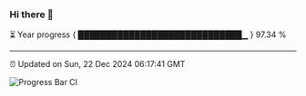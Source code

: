 ### Hi there 👋

⏳ Year progress { █████████████████████████████▁ } 97.34 %

---

⏰ Updated on Sun, 22 Dec 2024 06:17:41 GMT

![Progress Bar CI](https://github.com/liununu/liununu/workflows/Progress%20Bar%20CI/badge.svg)
